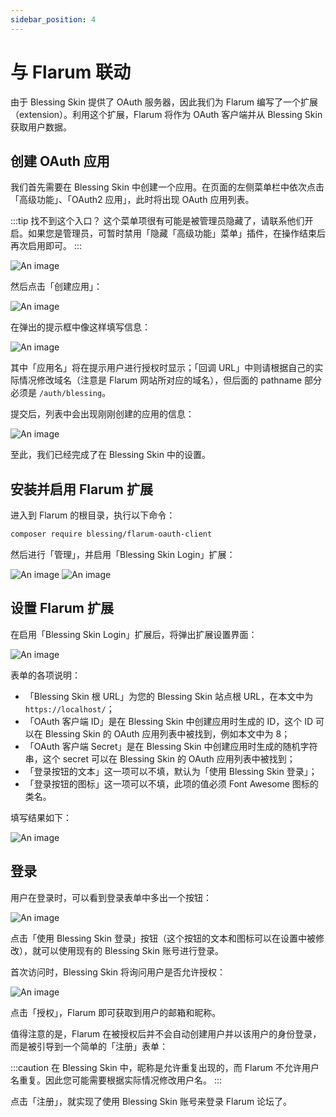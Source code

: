 ```yaml
---
sidebar_position: 4
---
```


# 与 Flarum 联动
由于 Blessing Skin 提供了 OAuth 服务器，因此我们为 Flarum 编写了一个扩展（extension）。利用这个扩展，Flarum 将作为 OAuth 客户端并从 Blessing Skin 获取用户数据。

## 创建 OAuth 应用
我们首先需要在 Blessing Skin 中创建一个应用。在页面的左侧菜单栏中依次点击「高级功能」、「OAuth2 应用」，此时将出现 OAuth 应用列表。

:::tip 找不到这个入口？
这个菜单项很有可能是被管理员隐藏了，请联系他们开启。如果您是管理员，可暂时禁用「隐藏「高级功能」菜单」插件，在操作结束后再次启用即可。
:::

![An image](/img/vlssuskin/f1.png)

然后点击「创建应用」：

![An image](/img/vlssuskin/f2.png)

在弹出的提示框中像这样填写信息：

![An image](/img/vlssuskin/f3.png)

其中「应用名」将在提示用户进行授权时显示；「回调 URL」中则请根据自己的实际情况修改域名（注意是 Flarum 网站所对应的域名），但后面的 pathname 部分必须是 `/auth/blessing`。

提交后，列表中会出现刚刚创建的应用的信息：

![An image](/img/vlssuskin/f4.png)

至此，我们已经完成了在 Blessing Skin 中的设置。

## 安装并启用 Flarum 扩展

进入到 Flarum 的根目录，执行以下命令：

```bash
composer require blessing/flarum-oauth-client
```

然后进行「管理」，并启用「Blessing Skin Login」扩展：

![An image](/img/vlssuskin/f5.png)
![An image](/img/vlssuskin/f6.png)

## 设置 Flarum 扩展

在启用「Blessing Skin Login」扩展后，将弹出扩展设置界面：

![An image](/img/vlssuskin/f7.png)

表单的各项说明：

- 「Blessing Skin 根 URL」为您的 Blessing Skin 站点根 URL，在本文中为 `https://localhost/`；
- 「OAuth 客户端 ID」是在 Blessing Skin 中创建应用时生成的 ID，这个 ID 可以在 Blessing Skin 的 OAuth 应用列表中被找到，例如本文中为 8；
- 「OAuth 客户端 Secret」是在 Blessing Skin 中创建应用时生成的随机字符串，这个 secret 可以在 Blessing Skin 的 OAuth 应用列表中被找到；
- 「登录按钮的文本」这一项可以不填，默认为「使用 Blessing Skin 登录」；
- 「登录按钮的图标」这一项可以不填，此项的值必须 Font Awesome 图标的类名。

填写结果如下：

![An image](/img/vlssuskin/f8.png)

## 登录

用户在登录时，可以看到登录表单中多出一个按钮：

![An image](/img/vlssuskin/f9.png)

点击「使用 Blessing Skin 登录」按钮（这个按钮的文本和图标可以在设置中被修改），就可以使用现有的 Blessing Skin 账号进行登录。

首次访问时，Blessing Skin 将询问用户是否允许授权：

![An image](/img/vlssuskin/f10.png)

点击「授权」，Flarum 即可获取到用户的邮箱和昵称。

值得注意的是，Flarum 在被授权后并不会自动创建用户并以该用户的身份登录，而是被引导到一个简单的「注册」表单：



:::caution
在 Blessing Skin 中，昵称是允许重复出现的，而 Flarum 不允许用户名重复。因此您可能需要根据实际情况修改用户名。
:::

点击「注册」，就实现了使用 Blessing Skin 账号来登录 Flarum 论坛了。